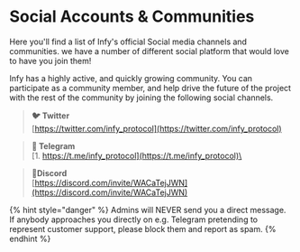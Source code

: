 # Social Accounts & Communities

Here you'll find a list of Infy's official Social media channels and communities. we have a number of different social platform that would love to have you join them!

Infy has a highly active, and quickly growing community. You can participate as a community member, and help drive the future of the project with the rest of the community by joining the following social channels.


> 
> **🐦 Twitter**\
> ​​[https://twitter.com/infy_protocol](https://twitter.com/infy_protocol)

> **💬 Telegram**\
> [1. https://t.me/infy_protocol](https://t.me/infy_protocol)\
<!-- > [2.	https://t.me/infy_protocol_announcement](https://t.me/infy_protocol_announcement)
> [3.	https://t.me/infy_protocol_bug_bounty](https://t.me/infy_protocol_bug_bounty) -->
> **🤖Discord**\
> [https://discord.com/invite/WACaTejJWN](https://discord.com/invite/WACaTejJWN)

<!-- > **🌲Linktree**\
> [https://linktr.ee/infy](https://linktr.ee/infy)
> -->
 <!-- 📰 Blog (Medium)
 []()
   -->

{% hint style="danger" %}
Admins will NEVER send you a direct message. If anybody approaches you directly on e.g. Telegram pretending to represent customer support, please block them and report as spam.
{% endhint %}
